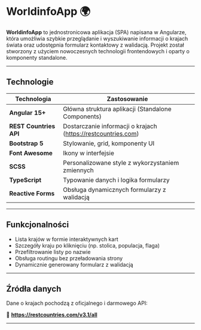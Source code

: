 # WorldinfoApp 🌍

**WorldinfoApp** to jednostronicowa aplikacja (SPA) napisana w Angularze, która umożliwia szybkie przeglądanie i wyszukiwanie informacji o krajach świata oraz udostępnia formularz kontaktowy z walidacją. Projekt został stworzony z użyciem nowoczesnych technologii frontendowych i oparty o komponenty standalone.

---

## Technologie

| Technologia            | Zastosowanie                                 |
|------------------------|----------------------------------------------|
| **Angular 15+**        | Główna struktura aplikacji (Standalone Components) |
| **REST Countries API** | Dostarczanie informacji o krajach (https://restcountries.com) |
| **Bootstrap 5**        | Stylowanie, grid, komponenty UI |
| **Font Awesome**       | Ikony w interfejsie |
| **SCSS**               | Personalizowane style z wykorzystaniem zmiennych |
| **TypeScript**         | Typowanie danych i logika formularzy |
| **Reactive Forms**     | Obsługa dynamicznych formularzy z walidacją |

---

## Funkcjonalności

- Lista krajów w formie interaktywnych kart
- Szczegóły kraju po kliknięciu (np. stolica, populacja, flaga)
- Przefiltrowanie listy po nazwie
- Obsługa routingu bez przeładowania strony
- Dynamicznie generowany formularz z walidacją

---

## Źródła danych

Dane o krajach pochodzą z oficjalnego i darmowego API:

🔗 **https://restcountries.com/v3.1/all**

---